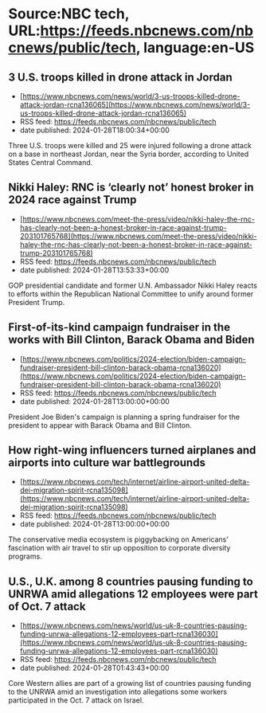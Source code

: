 # Source:NBC tech, URL:https://feeds.nbcnews.com/nbcnews/public/tech, language:en-US

## 3 U.S. troops killed in drone attack in Jordan
 - [https://www.nbcnews.com/news/world/3-us-troops-killed-drone-attack-jordan-rcna136065](https://www.nbcnews.com/news/world/3-us-troops-killed-drone-attack-jordan-rcna136065)
 - RSS feed: https://feeds.nbcnews.com/nbcnews/public/tech
 - date published: 2024-01-28T18:00:34+00:00

Three U.S. troops were killed and 25 were injured following a drone attack on a base in northeast Jordan, near the Syria border, according to United States Central Command.

## Nikki Haley: RNC is ‘clearly not’ honest broker in 2024 race against Trump
 - [https://www.nbcnews.com/meet-the-press/video/nikki-haley-the-rnc-has-clearly-not-been-a-honest-broker-in-race-against-trump-203101765768](https://www.nbcnews.com/meet-the-press/video/nikki-haley-the-rnc-has-clearly-not-been-a-honest-broker-in-race-against-trump-203101765768)
 - RSS feed: https://feeds.nbcnews.com/nbcnews/public/tech
 - date published: 2024-01-28T13:53:33+00:00

GOP presidential candidate and former U.N. Ambassador Nikki Haley reacts to efforts within the Republican National Committee to unify around former President Trump.

## First-of-its-kind campaign fundraiser in the works with Bill Clinton, Barack Obama and Biden
 - [https://www.nbcnews.com/politics/2024-election/biden-campaign-fundraiser-president-bill-clinton-barack-obama-rcna136020](https://www.nbcnews.com/politics/2024-election/biden-campaign-fundraiser-president-bill-clinton-barack-obama-rcna136020)
 - RSS feed: https://feeds.nbcnews.com/nbcnews/public/tech
 - date published: 2024-01-28T13:00:00+00:00

President Joe Biden's campaign is planning a spring fundraiser for the president to appear with Barack Obama and Bill Clinton.

## How right-wing influencers turned airplanes and airports into culture war battlegrounds
 - [https://www.nbcnews.com/tech/internet/airline-airport-united-delta-dei-migration-spirit-rcna135098](https://www.nbcnews.com/tech/internet/airline-airport-united-delta-dei-migration-spirit-rcna135098)
 - RSS feed: https://feeds.nbcnews.com/nbcnews/public/tech
 - date published: 2024-01-28T13:00:00+00:00

The conservative media ecosystem is piggybacking on Americans’ fascination with air travel to stir up opposition to corporate diversity programs.

## U.S., U.K. among 8 countries pausing funding to UNRWA amid allegations 12 employees were part of Oct. 7 attack
 - [https://www.nbcnews.com/news/world/us-uk-8-countries-pausing-funding-unrwa-allegations-12-employees-part-rcna136030](https://www.nbcnews.com/news/world/us-uk-8-countries-pausing-funding-unrwa-allegations-12-employees-part-rcna136030)
 - RSS feed: https://feeds.nbcnews.com/nbcnews/public/tech
 - date published: 2024-01-28T01:43:43+00:00

Core Western allies are part of a growing list of countries pausing funding to the UNRWA amid an investigation into allegations some workers participated in the Oct. 7 attack on Israel.

